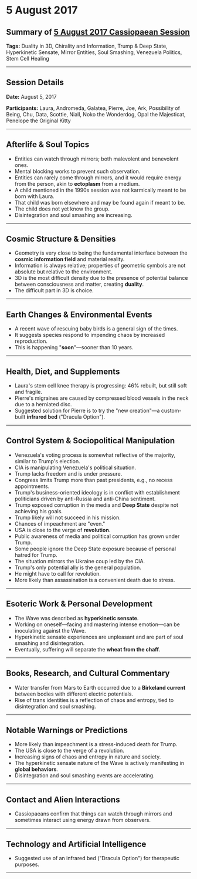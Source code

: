 # 5 August 2017

## Summary of [5 August 2017 Cassiopaean Session](https://cassiopaea.org/forum/threads/session-5-august-2017.44625/#post-727239)

**Tags:** Duality in 3D, Chirality and Information, Trump & Deep State, Hyperkinetic Sensate, Mirror Entities, Soul Smashing, Venezuela Politics, Stem Cell Healing

---


## Session Details

**Date:** August 5, 2017

**Participants:** Laura, Andromeda, Galatea, Pierre, Joe, Ark, Possibility of Being, Chu, Data, Scottie, Niall, Noko the Wonderdog, Opal the Majesticat, Penelope the Original Kitty

---


## Afterlife & Soul Topics

- Entities can watch through mirrors; both malevolent and benevolent ones.
- Mental blocking works to prevent such observation.
- Entities can rarely come through mirrors, and it would require energy from the person, akin to **ectoplasm** from a medium.
- A child mentioned in the 1990s session was not karmically meant to be born with Laura.
- That child was born elsewhere and may be found again if meant to be.
- The child does not yet know the group.
- Disintegration and soul smashing are increasing.

---


## Cosmic Structure & Densities

- Geometry is very close to being the fundamental interface between the **cosmic information field** and material reality.
- Information is always relative; properties of geometric symbols are not absolute but relative to the environment.
- 3D is the most difficult density due to the presence of potential balance between consciousness and matter, creating **duality**.
- The difficult part in 3D is choice.

---


## Earth Changes & Environmental Events

- A recent wave of rescuing baby birds is a general sign of the times.
- It suggests species respond to impending chaos by increased reproduction.
- This is happening "**soon**"—sooner than 10 years.

---


## Health, Diet, and Supplements

- Laura's stem cell knee therapy is progressing: 46% rebuilt, but still soft and fragile.
- Pierre's migraines are caused by compressed blood vessels in the neck due to a herniated disc.
- Suggested solution for Pierre is to try the "new creation"—a custom-built **infrared bed** ("Dracula Option").

---


## Control System & Sociopolitical Manipulation

- Venezuela's voting process is somewhat reflective of the majority, similar to Trump's election.
- CIA is manipulating Venezuela's political situation.
- Trump lacks freedom and is under pressure.
- Congress limits Trump more than past presidents, e.g., no recess appointments.
- Trump's business-oriented ideology is in conflict with establishment politicians driven by anti-Russia and anti-China sentiment.
- Trump exposed corruption in the media and **Deep State** despite not achieving his goals.
- Trump likely will not succeed in his mission.
- Chances of impeachment are "even."
- USA is close to the verge of **revolution**.
- Public awareness of media and political corruption has grown under Trump.
- Some people ignore the Deep State exposure because of personal hatred for Trump.
- The situation mirrors the Ukraine coup led by the CIA.
- Trump's only potential ally is the general population.
- He might have to call for revolution.
- More likely than assassination is a convenient death due to stress.

---


## Esoteric Work & Personal Development

- The Wave was described as **hyperkinetic sensate**.
- Working on oneself—facing and mastering intense emotion—can be inoculating against the Wave.
- Hyperkinetic sensate experiences are unpleasant and are part of soul smashing and disintegration.
- Eventually, suffering will separate the **wheat from the chaff**.

---


## Books, Research, and Cultural Commentary

- Water transfer from Mars to Earth occurred due to a **Birkeland current** between bodies with different electric potentials.
- Rise of trans identities is a reflection of chaos and entropy, tied to disintegration and soul smashing.

---


## Notable Warnings or Predictions

- More likely than impeachment is a stress-induced death for Trump.
- The USA is close to the verge of a revolution.
- Increasing signs of chaos and entropy in nature and society.
- The hyperkinetic sensate nature of the Wave is actively manifesting in **global behaviors**.
- Disintegration and soul smashing events are accelerating.

---


## Contact and Alien Interactions

- Cassiopaeans confirm that things can watch through mirrors and sometimes interact using energy drawn from observers.

---


## Technology and Artificial Intelligence

- Suggested use of an infrared bed ("Dracula Option") for therapeutic purposes.

---



